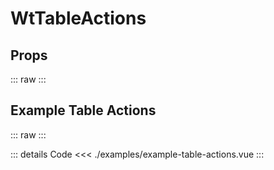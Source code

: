 <script setup>
import Docs from './wt-table-actions-docs.vue';
import ExampleTableActions from './examples/example-table-actions.vue';
</script>

# WtTableActions

## Props
::: raw
<Docs />
:::

## Example Table Actions
::: raw
<ExampleTableActions />
:::

::: details Code
<<< ./examples/example-table-actions.vue
:::
